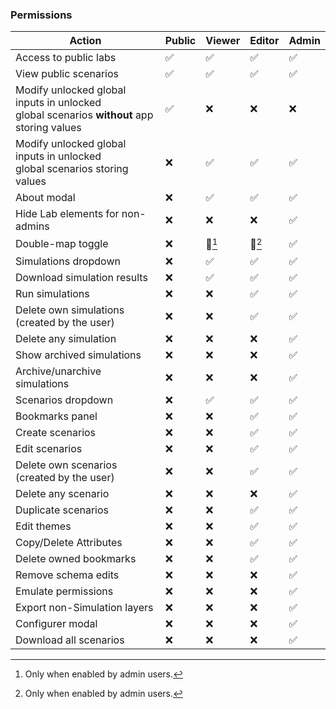 ### Permissions

| Action                                                                                      | Public | Viewer | Editor | Admin |
|---------------------------------------------------------------------------------------------|--------|--------|--------|-------|
| Access to public labs                                                                       |   ✅   |   ✅   |   ✅   |   ✅   |
| View public scenarios                                                                       |   ✅   |   ✅   |   ✅   |   ✅   |
| Modify unlocked global inputs in unlocked <br> global scenarios **without** app storing values  |   ✅   |   ❌   |   ❌   |   ❌   |
| Modify unlocked global inputs in unlocked <br> global scenarios storing values              |   ❌   |   ✅   |   ✅   |   ✅   |
| About modal                                                                                 |   ❌   |   ✅   |   ✅   |   ✅   |
| Hide Lab elements for non-admins                                                            |   ❌   |   ❌   |   ❌   |   ✅   |
| Double-map toggle                                                                           |   ❌   |  🔑[^1]| 🔑[^1] |   ✅   |
| Simulations dropdown                                                                        |   ❌   |   ✅   |   ✅   |   ✅   |
| Download simulation results                                                                 |   ❌   |   ✅   |   ✅   |   ✅   |
| Run simulations                                                                             |   ❌   |   ❌   |   ✅   |   ✅   |
| Delete own simulations (created by the user)                                                |   ❌   |   ❌   |   ✅   |   ✅   |
| Delete any simulation                                                                       |   ❌   |   ❌   |   ❌   |   ✅   |
| Show archived simulations                                                                   |   ❌   |   ❌   |   ❌   |   ✅   |
| Archive/unarchive simulations                                                               |   ❌   |   ❌   |   ❌   |   ✅   |
| Scenarios dropdown                                                                          |   ❌   |   ✅   |   ✅   |   ✅   |
| Bookmarks panel                                                                             |   ❌   |   ❌   |   ✅   |   ✅   |
| Create scenarios                                                                            |   ❌   |   ❌   |   ✅   |   ✅   |
| Edit scenarios                                                                              |   ❌   |   ❌   |   ✅   |   ✅   |
| Delete own scenarios (created by the user)                                                  |   ❌   |   ❌   |   ✅   |   ✅   |
| Delete any scenario                                                                         |   ❌   |   ❌   |   ❌   |   ✅   |
| Duplicate scenarios                                                                         |   ❌   |   ❌   |   ✅   |   ✅   |
| Edit themes                                                                                 |   ❌   |   ❌   |   ✅   |   ✅   |
| Copy/Delete Attributes                                                                      |   ❌   |   ❌   |   ✅   |   ✅   |
| Delete owned bookmarks                                                                      |   ❌   |   ❌   |   ✅   |   ✅   |
| Remove schema edits                                                                         |   ❌   |   ❌   |   ❌   |   ✅   |
| Emulate permissions                                                                         |   ❌   |   ❌   |   ❌   |   ✅   |
| Export non-Simulation layers                                                                |   ❌   |   ❌   |   ❌   |   ✅   |
| Configurer modal                                                                            |   ❌   |   ❌   |   ❌   |   ✅   |
| Download all scenarios                                                                      |   ❌   |   ❌   |   ❌   |   ✅   |

[^1]: Only when enabled by admin users.
